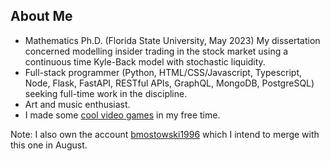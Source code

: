 ## About Me

- Mathematics Ph.D. (Florida State University, May 2023) My dissertation concerned modelling insider trading in the stock market using a continuous time Kyle-Back model with stochastic liquidity.
- Full-stack programmer (Python, HTML/CSS/Javascript, Typescript, Node, Flask, FastAPI, RESTful APIs, GraphQL, MongoDB, PostgreSQL) seeking full-time work in the discipline.
- Art and music enthusiast.
- I made some [cool video games](https://redlaserbm.itch.io/) in my free time.

Note: I also own the account [bmostowski1996](https://github.com/bmostowski1996) which I intend to merge with this one in August.
<!--
**redlaserbm/redlaserbm** is a ✨ _special_ ✨ repository because its `README.md` (this file) appears on your GitHub profile.

Here are some ideas to get you started:

- 🔭 I’m currently working on ...
- 🌱 I’m currently learning ...
- 👯 I’m looking to collaborate on ...
- 🤔 I’m looking for help with ...
- 💬 Ask me about ...
- 📫 How to reach me: ...
- 😄 Pronouns: ...
- ⚡ Fun fact: ...
-->
